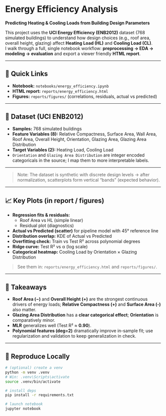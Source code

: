 # Energy Efficiency Analysis  
**Predicting Heating & Cooling Loads from Building Design Parameters**

This project uses the **UCI Energy Efficiency (ENB2012)** dataset (768 simulated buildings) to understand how design choices (e.g., roof area, overall height, glazing) affect **Heating Load (HL)** and **Cooling Load (CL)**.  
I walk through a full, single notebook workflow: **preprocessing → EDA → modeling → evaluation** and export a viewer friendly **HTML report**.

---

## 👀 Quick Links
- **Notebook:** `notebooks/energy_efficiency.ipynb`
- **HTML report:** `reports/energy_efficiency.html`
- **Figures:** `reports/figures/` (correlations, residuals, actual vs predicted)

---

## 🔎 Dataset (UCI ENB2012)
- **Samples:** 768 simulated buildings  
- **Feature Variables (8):** Relative Compactness, Surface Area, Wall Area, Roof Area, Overall Height, Orientation, Glazing Area, Glazing Area Distribution  
- **Target Variables (2):** Heating Load, Cooling Load  
- `Orientation` and `Glazing Area Distribution` are integer encoded categoricals in the source; I map them to more interpretable labels.

--- 

> Note: The dataset is synthetic with discrete design levels → after normalization, scatterplots form vertical “bands” (expected behavior).

---

## 📈 Key Plots (in report / figures)
- **Regression fits & residuals:**  
  - Roof Area vs HL (simple linear)  
  - Residual plot (diagnostics)
- **Actual vs Predicted (scatter)** for pipeline model with 45° reference line
- **Distribution overlap:** KDE of Actual vs Predicted
- **Overfitting check:** Train vs Test R² across polynomial degrees
- **Ridge curve:** Test R² vs α (log scale)
- **Categorical heatmap:** Cooling Load by Orientation × Glazing Distribution

> See them in: `reports/energy_efficiency.html` and `reports/figures/`.

---

## 🧠 Takeaways
- **Roof Area (−)** and **Overall Height (+)** are the strongest continuous drivers of energy loads; **Relative Compactness (+)** and **Surface Area (-)** also matter.  
- **Glazing Area Distribution** has a **clear categorical effect**; **Orientation** is comparatively minor.  
- **MLR** generalizes well (Test R² ≈ **0.90**).  
- **Polynomial features (deg=2)** dramatically improve in-sample fit; use regularization and validation to keep generalization in check.

---

## 🚀 Reproduce Locally

```bash
# (optional) create a venv
python -m venv .venv
# Win: .venv\Scripts\activate
source .venv/bin/activate

# install deps
pip install -r requirements.txt

# launch notebook
jupyter notebook
